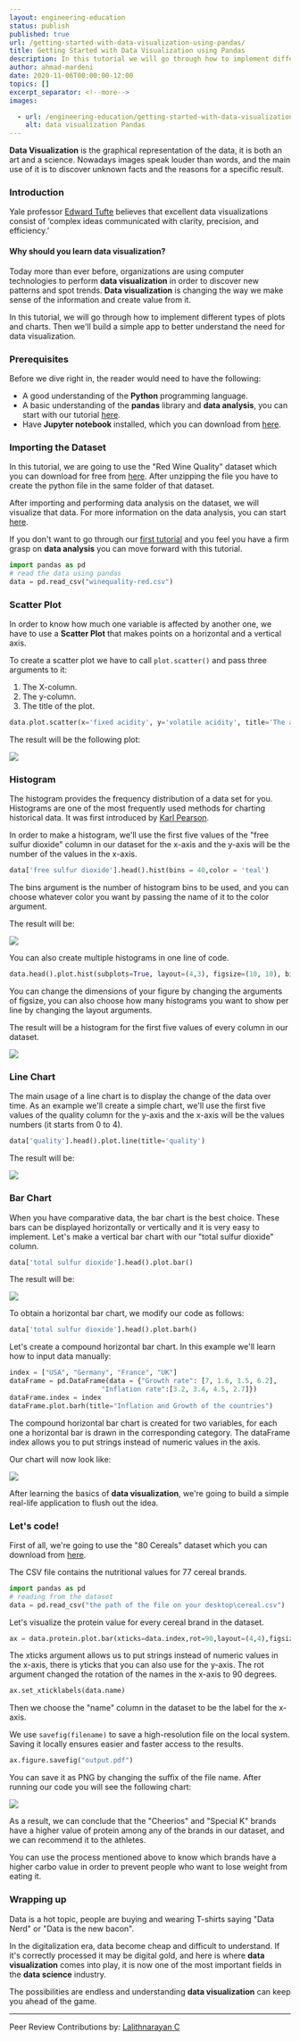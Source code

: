 ```yaml
---
layout: engineering-education
status: publish
published: true
url: /getting-started-with-data-visualization-using-pandas/
title: Getting Started with Data Visualization using Pandas
description: In this tutorial we will go through how to implement different types of plots and charts. Then we'll build a simple app to better understand the need for data visualization.
author: ahmad-mardeni
date: 2020-11-06T00:00:00-12:00
topics: []
excerpt_separator: <!--more-->
images:

  - url: /engineering-education/getting-started-with-data-visualization-using-pandas/hero.png
    alt: data visualization Pandas
---
```

**Data Visualization** is the graphical representation of the data, it is both an art and a science. Nowadays images speak louder than words, and the main use of it is to discover unknown facts and the reasons for a specific result.
<!--more-->
### Introduction
Yale professor [Edward Tufte](https://www.edwardtufte.com/tufte/) believes that excellent data visualizations consist of ‘complex ideas communicated with clarity, precision, and efficiency.’

#### Why should you learn data visualization?
Today more than ever before, organizations are using computer technologies to perform **data visualization** in order to discover new patterns and spot trends. **Data visualization** is changing the way we make sense of the information and create value from it.

In this tutorial, we will go through how to implement different types of plots and charts. Then we'll build a simple app to better understand the need for data visualization.

### Prerequisites
Before we dive right in, the reader would need to have the following:

- A good understanding of the **Python** programming language.
- A basic understanding of the **pandas** library and **data analysis**, you can start with our tutorial [here](/data-analytics-using-pandas/).
- Have **Jupyter notebook** installed, which you can download from [here](https://jupyter.org/install).

### Importing the Dataset
In this tutorial, we are going to use the "Red Wine Quality" dataset which you can download for free from [here](https://www.kaggle.com/uciml/red-wine-quality-cortez-et-al-2009).
After unzipping the file you have to create the python file in the same folder of that dataset.

After importing and performing data analysis on the dataset, we will visualize that data. For more information on the data analysis, you can start [here](https://www.section.io/engineering-education/data-analytics-using-pandas/).

If you don't want to go through our [first tutorial](/data-analytics-using-pandas/#prerequisites) and you feel you have a firm grasp on **data analysis** you can move forward with this tutorial.

```python
import pandas as pd
# read the data using pandas
data = pd.read_csv("winequality-red.csv")
```
### Scatter Plot
In order to know how much one variable is affected by another one, we have to use a **Scatter Plot** that makes points on a horizontal and a vertical axis.

To create a scatter plot we have to call `plot.scatter()` and pass three arguments to it:
1. The X-column.
2. The y-column.
3. The title of the plot.

```python
data.plot.scatter(x='fixed acidity', y='volatile acidity', title='The acidity of the wine')
```
The result will be the following plot:

![](/getting-started-with-data-visualization-using-pandas/scatter_plot.PNG)

### Histogram
The histogram provides the frequency distribution of a data set for you. Histograms are one of the most frequently used methods for charting historical data. It was first introduced by [Karl Pearson](https://en.wikipedia.org/wiki/Karl_Pearson).

In order to make a histogram, we'll use the first five values of the "free sulfur dioxide" column in our dataset for the x-axis and the y-axis will be the number of the values in the x-axis.

```python
data['free sulfur dioxide'].head().hist(bins = 40,color = 'teal')
```

The bins argument is the number of histogram bins to be used, and you can choose whatever color you want by passing the name of it to the color argument.

The result will be:

![](/getting-started-with-data-visualization-using-pandas/histogram.PNG)

You can also create multiple histograms in one line of code.

```python
data.head().plot.hist(subplots=True, layout=(4,3), figsize=(10, 10), bins=20)
```

You can change the dimensions of your figure by changing the arguments of figsize, you can also choose how many histograms you want to show per line by changing the layout arguments.

The result will be a histogram for the first five values of every column in our dataset.

![](/getting-started-with-data-visualization-using-pandas/all_histogram.PNG)

### Line Chart
The main usage of a line chart is to display the change of the data over time.
As an example we'll create a simple chart, we'll use the first five values of the quality column for the y-axis and the x-axis will be the values numbers (it starts from 0 to 4).

```python
data['quality'].head().plot.line(title='quality')
```

The result will be:

![](/getting-started-with-data-visualization-using-pandas/line_chart.PNG)

### Bar Chart
When you have comparative data, the bar chart is the best choice. These bars can be displayed horizontally or vertically and it is very easy to implement.
Let's make a vertical bar chart with our "total sulfur dioxide" column.

```python
data['total sulfur dioxide'].head().plot.bar()
```

The result will be:

![](/getting-started-with-data-visualization-using-pandas/bar.PNG)

To obtain a horizontal bar chart, we modify our code as follows:

```python
data['total sulfur dioxide'].head().plot.barh()
```

Let's create a compound horizontal bar chart. In this example we'll learn how to input data manually:

```python
index = ["USA", "Germany", "France", "UK"]
dataFrame = pd.DataFrame(data = {"Growth rate": [7, 1.6, 1.5, 6.2],
                       "Inflation rate":[3.2, 3.4, 4.5, 2.7]})
dataFrame.index = index
dataFrame.plot.barh(title="Inflation and Growth of the countries")
```

The compound horizontal bar chart is created for two variables, for each one a horizontal bar is drawn in the corresponding category.
The dataFrame index allows you to put strings instead of numeric values in the axis.

Our chart will now look like:

![](/getting-started-with-data-visualization-using-pandas/hbar.PNG)

After learning the basics of **data visualization**, we're going to build a simple real-life application to flush out the idea.

### Let's code!
First of all, we're going to use the "80 Cereals" dataset which you can download from [here](https://www.kaggle.com/crawford/80-cereals).

The CSV file contains the nutritional values for 77 cereal brands.

```python
import pandas as pd
# reading from the dataset
data = pd.read_csv("the path of the file on your desktop\cereal.csv")
```

Let's visualize the protein value for every cereal brand in the dataset.

```python
ax = data.protein.plot.bar(xticks=data.index,rot=90,layout=(4,4),figsize=(30, 10))
```

The xticks argument allows us to put strings instead of numeric values in the x-axis, there is  yticks that you can also use for the y-axis. The rot argument changed the rotation of the names in the x-axis to 90 degrees.

```python
ax.set_xticklabels(data.name)
```

Then we choose the "name" column in the dataset to be the label for the x-axis.

We use `savefig(filename)` to save a high-resolution file on the local system. Saving it locally ensures easier and faster access to the results.

```python
ax.figure.savefig("output.pdf")
```

You can save it as PNG by changing the suffix of the file name.
After running our code you will see the following chart:

![](/getting-started-with-data-visualization-using-pandas/protein_all.png)

As a result, we can conclude that the "Cheerios" and "Special K" brands have a higher value of protein among any of the brands in our dataset, and we can recommend it to the athletes.

You can use the process mentioned above to know which brands have a higher carbo value in order to prevent people who want to lose weight from eating it.

### Wrapping up
Data is a hot topic, people are buying and wearing T-shirts saying "Data Nerd" or "Data is the new bacon".

In the digitalization era, data become cheap and difficult to understand. If it's correctly processed it may be digital gold, and here is where **data visualization** comes into play, it is now one of the most important fields in the **data science** industry.

The possibilities are endless and understanding **data visualization** can keep you ahead of the game.

---
Peer Review Contributions by: [Lalithnarayan C](/authors/lalithnarayan-c/)
